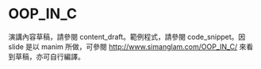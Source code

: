 # OOP_IN_C

演講內容草稿，請參閱 content_draft。範例程式，請參閱 code_snippet。因 slide 是以 manim 所做，可參閱 http://www.simanglam.com/OOP_IN_C/ 來看到草稿，亦可自行編譯。
